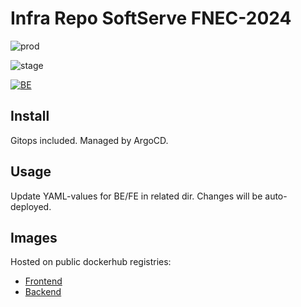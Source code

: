 # Infra Repo SoftServe FNEC-2024
![prod](https://uptime.dnull.systems/api/badge/13/status?style=for-the-badge&label=prod)


![stage](https://uptime.dnull.systems/api/badge/15/status?style=for-the-badge&label=stage)

[![BE](https://argocd.dnull.systems/api/badge?name=fect-be-stage&revision=true)](https://argocd.dnull.systems/applications/fect-be-stage)

## Install
Gitops included. Managed by ArgoCD.

## Usage
Update YAML-values for BE/FE in related dir.
Changes will be auto-deployed.

## Images
Hosted on public dockerhub registries:

- [Frontend](https://hub.docker.com/r/2xnone/appelsin-fe)
- [Backend](https://hub.docker.com/r/2xnone/appelsin-be)
